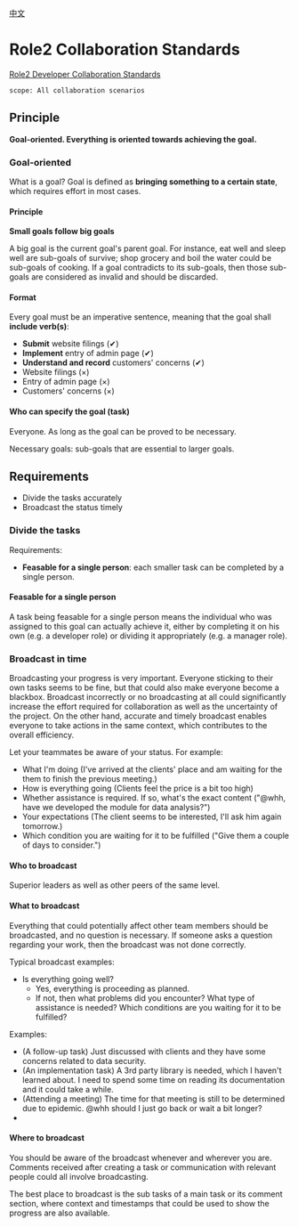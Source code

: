 [中文](./readme.zh.md)

# Role2 Collaboration Standards

[Role2 Developer Collaboration Standards](./developer/index.md)

```text
scope: All collaboration scenarios
```

## Principle

**Goal-oriented. Everything is oriented towards achieving the goal.**

### Goal-oriented

What is a goal? Goal is defined as **bringing something to a certain state**, which requires effort in most cases.

#### Principle

**Small goals follow big goals**

A big goal is the current goal's parent goal. For instance, eat well and sleep well are sub-goals of survive; shop grocery and boil the water could be sub-goals of cooking. If a goal contradicts to its sub-goals, then those sub-goals are considered as invalid and should be discarded.

#### Format

Every goal must be an imperative sentence, meaning that the goal shall **include verb(s)**:

- **Submit** website filings (✔)
- **Implement** entry of admin page (✔)
- **Understand and record** customers' concerns (✔)
- Website filings (×)
- Entry of admin page (×)
- Customers' concerns (×)

#### Who can specify the goal (task)

Everyone. As long as the goal can be proved to be necessary.

Necessary goals: sub-goals that are essential to larger goals.

## Requirements

- Divide the tasks accurately
- Broadcast the status timely

### Divide the tasks

Requirements:

- **Feasable for a single person**: each smaller task can be completed by a single person.

#### Feasable for a single person

A task being feasable for a single person means the individual who was assigned to this goal can actually achieve it, either by completing it on his own (e.g. a developer role) or dividing it appropriately (e.g. a manager role).

### Broadcast in time

Broadcasting your progress is very important. Everyone sticking to their own tasks seems to be fine, but that could also make everyone become a blackbox. Broadcast incorrectly or no broadcasting at all could significantly increase the effort required for collaboration as well as the uncertainty of the project. On the other hand, accurate and timely broadcast enables everyone to take actions in the same context, which contributes to the overall efficiency.

Let your teammates be aware of your status. For example:

- What I'm doing (I've arrived at the clients' place and am waiting for the them to finish the previous meeting.)
- How is everything going (Clients feel the price is a bit too high)
- Whether assistance is required. If so, what's the exact content ("@whh, have we developed the module for data analysis?")
- Your expectations (The client seems to be interested, I'll ask him again tomorrow.)
- Which condition you are waiting for it to be fulfilled ("Give them a couple of days to consider.")

#### Who to broadcast

Superior leaders as well as other peers of the same level.

#### What to broadcast

Everything that could potentially affect other team members should be broadcasted, and no question is necessary. If someone asks a question regarding your work, then the broadcast was not done correctly.

Typical broadcast examples:

- Is everything going well?
  - Yes, everything is proceeding as planned.
  - If not, then what problems did you encounter? What type of assistance is needed? Which conditions are you waiting for it to be fulfilled?

Examples:

- (A follow-up task) Just discussed with clients and they have some concerns related to data security.
- (An implementation task) A 3rd party library is needed, which I haven't learned about. I need to spend some time on reading its documentation and it could take a while.
- (Attending a meeting) The time for that meeting is still to be determined due to epidemic. @whh should I just go back or wait a bit longer?
- 
#### Where to broadcast

You should be aware of the broadcast whenever and wherever you are. Comments received after creating a task or communication with relevant people could all involve broadcasting.

The best place to broadcast is the sub tasks of a main task or its comment section, where context and timestamps that could be used to show the progress are also available.
